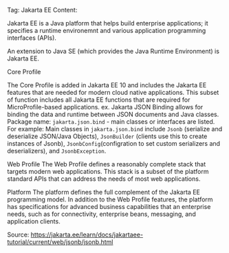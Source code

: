 Tag: Jakarta EE
Content: 

Jakarta EE is a Java platform that helps build enterprise applications; it specifies a runtime environemnt and various application programming interfaces (APIs). 

An extension to Java SE (which provides the Java Runtime Environment) is Jakarta EE. 

Core Profile

The Core Profile is added in Jakarta EE 10 and includes the Jakarta EE features that are needed for modern cloud native applications. This subset of function includes all Jakarta EE functions that are required for MicroProfile-based applications.
    ex. Jakarta JSON Binding allows for binding the data and runtime between JSON documents and Java classes.
    Package name: 
    `jakarta.json.bind` - main classes or interfaces are listed.
    For example: Main classes in `jakarta.json.bind` include `Jsonb` (serialize and deserialize JSON/Java Objects), `JsonBuilder` (clients use this to create instances of Jsonb), `JsonbConfig`(configration to set custom  serializers and deserializers), and `JsonbException`.

Web Profile
The Web Profile defines a reasonably complete stack that targets modern web applications. This stack is a subset of the platform standard APIs that can address the needs of most web applications.

Platform
The platform defines the full complement of the Jakarta EE programming model. In addition to the Web Profile features, the platform has specifications for advanced business capabilities that an enterprise needs, such as for connectivity, enterprise beans, messaging, and application clients.

Source: https://jakarta.ee/learn/docs/jakartaee-tutorial/current/web/jsonb/jsonb.html 

